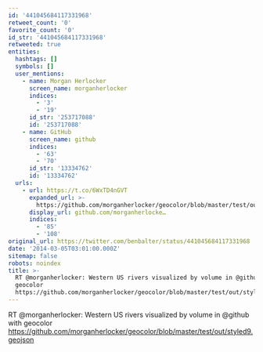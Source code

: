 ```yaml
---
id: '441045684117331968'
retweet_count: '0'
favorite_count: '0'
id_str: '441045684117331968'
retweeted: true
entities:
  hashtags: []
  symbols: []
  user_mentions:
    - name: Morgan Herlocker
      screen_name: morganherlocker
      indices:
        - '3'
        - '19'
      id_str: '253717088'
      id: '253717088'
    - name: GitHub
      screen_name: github
      indices:
        - '63'
        - '70'
      id_str: '13334762'
      id: '13334762'
  urls:
    - url: https://t.co/6WxTD4nGVT
      expanded_url: >-
        https://github.com/morganherlocker/geocolor/blob/master/test/out/styled9.geojson
      display_url: github.com/morganherlocke…
      indices:
        - '85'
        - '108'
original_url: https://twitter.com/benbalter/status/441045684117331968
date: '2014-03-05T03:01:00.000Z'
sitemap: false
robots: noindex
title: >-
  RT @morganherlocker: Western US rivers visualized by volume in @github with
  geocolor
  https://github.com/morganherlocker/geocolor/blob/master/test/out/styled9.geojson
---
```


RT @morganherlocker: Western US rivers visualized by volume in @github with geocolor https://github.com/morganherlocker/geocolor/blob/master/test/out/styled9.geojson